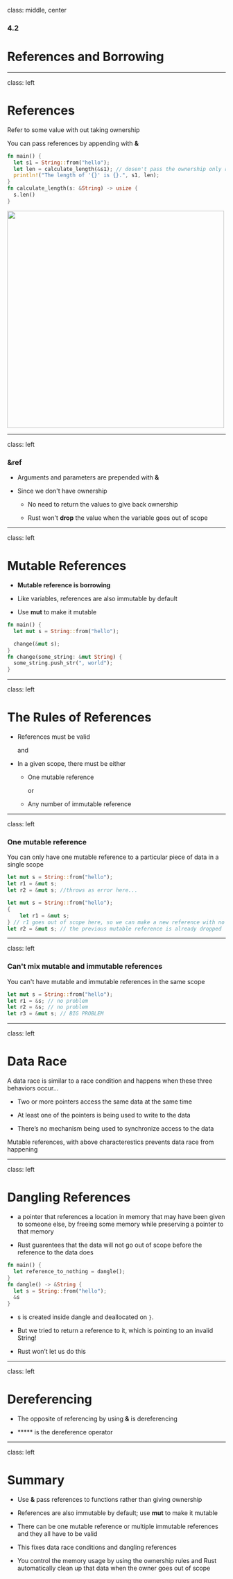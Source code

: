 class: middle, center

### 4.2

# References and Borrowing

---

class: left

# References

Refer to some value with out taking ownership

You can pass references by appending with **&**

```rust
fn main() {
  let s1 = String::from("hello");
  let len = calculate_length(&s1); // dosen't pass the ownership only reference
  println!("The length of '{}' is {}.", s1, len);
}
fn calculate_length(s: &String) -> usize {
  s.len()
}
```

<img src="https://doc.rust-lang.org/book/second-edition/img/trpl04-05.svg" width="500"/>

---

class: left

### &ref

* Arguments and parameters are prepended with **&**

* Since we don't have ownership

  * No need to return the values to give back ownership

  * Rust won't **drop** the value when the variable goes out of scope

---

class: left

# Mutable References

* **Mutable reference is borrowing**

* Like variables, references are also immutable by default

* Use **mut** to make it mutable

```rust
fn main() {
  let mut s = String::from("hello");

  change(&mut s);
}
fn change(some_string: &mut String) {
  some_string.push_str(", world");
}
```

---

class: left

# The Rules of References

* References must be valid

    and

* In a given scope, there must be either

  * One mutable reference

      or

  * Any number of immutable reference

---

class: left

### One mutable reference

You can only have one mutable reference to a particular piece of data in a
single scope

```rust
let mut s = String::from("hello");
let r1 = &mut s;
let r2 = &mut s; //throws as error here...
```

```rust
let mut s = String::from("hello");
{
    let r1 = &mut s;
} // r1 goes out of scope here, so we can make a new reference with no problems.
let r2 = &mut s; // the previous mutable reference is already dropped
```

---

class: left

### Can't mix mutable and immutable references

You can't have mutable and immutable references in the same scope

```rust
let mut s = String::from("hello");
let r1 = &s; // no problem
let r2 = &s; // no problem
let r3 = &mut s; // BIG PROBLEM
```

<!-- * even in different scopes ???-->

---

class: left

# Data Race

A data race is similar to a race condition and happens when these three
behaviors occur...

  * Two or more pointers access the same data at the same time

  * At least one of the pointers is being used to write to the data

  * There’s no mechanism being used to synchronize access to the data

Mutable references, with above characterestics prevents data race from happening

---

class: left

# Dangling References

* a pointer that references a location in memory that may have been given to
  someone else, by freeing some memory while preserving a pointer to that memory

* Rust guarentees that the data will not go out of scope before the reference
  to the data does

```rust
fn main() {
  let reference_to_nothing = dangle();
}
fn dangle() -> &String {
  let s = String::from("hello");
  &s
}
```

* s is created inside dangle and deallocated on `}`.

* But we tried to return a reference to it, which is pointing to an invalid
  String!

* Rust won’t let us do this

---

class: left

# Dereferencing

* The opposite of referencing by using **&** is dereferencing

* ***** is the dereference operator

---

class: left

# Summary

* Use **&** pass references to functions rather than giving ownership

* References are also immutable by default; use **mut** to make it mutable

* There can be one mutable reference or multiple immutable references
  and they all have to be valid

* This fixes data race conditions and dangling references

* You control the memory usage by using the ownership rules and Rust
  automatically clean up that data when the owner goes out of scope
